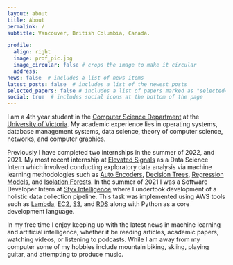 ```yaml
---
layout: about
title: About
permalink: /
subtitle: Vancouver, British Columbia, Canada.

profile:
  align: right
  image: prof_pic.jpg
  image_circular: false # crops the image to make it circular
  address: 
news: false  # includes a list of news items
latest_posts: false  # includes a list of the newest posts
selected_papers: false # includes a list of papers marked as "selected={true}"
social: true  # includes social icons at the bottom of the page
---
```




I am a 4th year student in the [Computer Science Department](https://www.uvic.ca/ecs/computerscience/index.php) at the [University of Victoria](https://www.uvic.ca/). My academic experience lies in operating systems, database management systems, data science, theory of computer science, networks, and computer graphics. 

Previously I have completed two internships in the summer of 2022, and 2021. My most recent internship at [Elevated Signals](https://www.elevatedsignals.com/) as a Data Science Intern which involved conducting exploratory data analysis via machine learning methodologies such as [Auto Encoders](https://en.wikipedia.org/wiki/Autoencoder), [Decision Trees](https://en.wikipedia.org/wiki/Decision_tree_learning), [Regression Models](https://en.wikipedia.org/wiki/Regression_analysis), and [Isolation Forests](https://en.wikipedia.org/wiki/Isolation_forest). In the summer of 2021 I was a Software Developer Intern at [Styx Intelligence](https://styxintel.com/) where I undertook development of a holistic data collection pipeline. This task was implemented using AWS tools such as [Lambda](https://aws.amazon.com/lambda/), [EC2](https://aws.amazon.com/ec2/), [S3](https://aws.amazon.com/s3/), and [RDS](https://aws.amazon.com/rds/) along with Python as a core development language.

In my free time I enjoy keeping up with the latest news in machine learning and artificial intelligence, whether it be reading articles, academic papers, watching videos, or listening to podcasts. While I am away from my computer some of my hobbies include mountain biking, skiing, playing guitar, and attempting to produce music.
